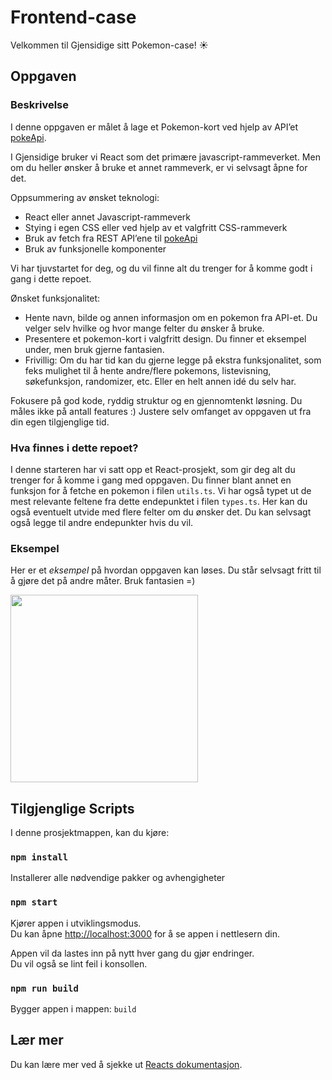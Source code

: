 # Frontend-case

Velkommen til Gjensidige sitt Pokemon-case! ☀

## Oppgaven

### Beskrivelse

I denne oppgaven er målet å lage et Pokemon-kort ved hjelp av API’et [pokeApi](https://pokeapi.co/).

I Gjensidige bruker vi React som det primære javascript-rammeverket. Men om du heller ønsker å bruke et annet rammeverk, er vi selvsagt åpne for det.

Oppsummering av ønsket teknologi:

- React eller annet Javascript-rammeverk
- Stying i egen CSS eller ved hjelp av et valgfritt CSS-rammeverk
- Bruk av fetch fra REST API’ene til [pokeApi](https://pokeapi.co/)
- Bruk av funksjonelle komponenter

Vi har tjuvstartet for deg, og du vil finne alt du trenger for å komme godt i gang i dette repoet.

Ønsket funksjonalitet:

- Hente navn, bilde og annen informasjon om en pokemon fra API-et. Du velger selv hvilke og hvor mange felter du ønsker å bruke.
- Presentere et pokemon-kort i valgfritt design. Du finner et eksempel under, men bruk gjerne fantasien.
- Frivillig: Om du har tid kan du gjerne legge på ekstra funksjonalitet, som feks mulighet til å hente andre/flere pokemons, listevisning, søkefunksjon, randomizer, etc. Eller en helt annen idé du selv har.

Fokusere på god kode, ryddig struktur og en gjennomtenkt løsning. Du måles ikke på antall features :) Justere selv omfanget av oppgaven ut fra din egen tilgjenglige tid.

### Hva finnes i dette repoet?

I denne starteren har vi satt opp et React-prosjekt, som gir deg alt du trenger for å komme i gang med oppgaven.
Du finner blant annet en funksjon for å fetche en pokemon i filen `utils.ts`.
Vi har også typet ut de mest relevante feltene fra dette endepunktet i filen `types.ts`.
Her kan du også eventuelt utvide med flere felter om du ønsker det. Du kan selvsagt også legge til andre endepunkter hvis du vil.

### Eksempel

Her er et _eksempel_ på hvordan oppgaven kan løses. Du står selvsagt fritt til å gjøre det på andre måter. Bruk fantasien =)

<img src="./bulbasaurCardExample.png" width="300">

## Tilgjenglige Scripts

I denne prosjektmappen, kan du kjøre:

### `npm install`

Installerer alle nødvendige pakker og avhengigheter

### `npm start`

Kjører appen i utviklingsmodus.\
Du kan åpne [http://localhost:3000](http://localhost:3000) for å se appen i nettlesern din.

Appen vil da lastes inn på nytt hver gang du gjør endringer.\
Du vil også se lint feil i konsollen.

### `npm run build`

Bygger appen i mappen: `build`

## Lær mer

Du kan lære mer ved å sjekke ut [Reacts dokumentasjon](https://reactjs.org/).
